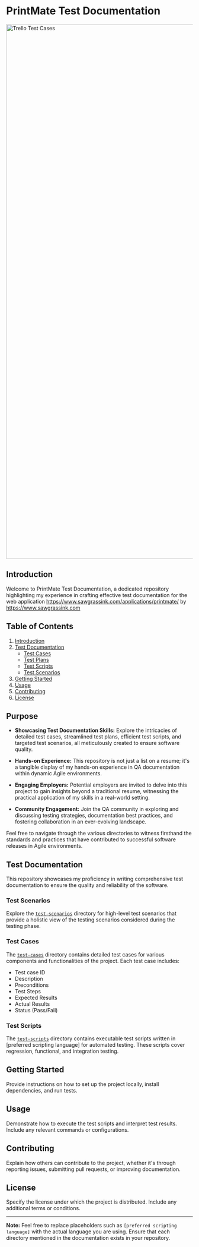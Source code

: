 # PrintMate Test Documentation
<img width="1440" alt="Trello Test Cases" src="https://github.com/NicoleTry/Test-Documentation/assets/104283550/6183d9db-4c68-46ce-9883-cb235864091e">


## Introduction

Welcome to PrintMate Test Documentation, a dedicated repository highlighting my experience in crafting effective test documentation for the web application https://www.sawgrassink.com/applications/printmate/ by https://www.sawgrassink.com


## Table of Contents

1. [Introduction](#introduction)
2. [Test Documentation](#test-documentation)
   - [Test Cases](#test-cases)
   - [Test Plans](#test-plans)
   - [Test Scripts](#test-scripts)
   - [Test Scenarios](#test-scenarios)
3. [Getting Started](#getting-started)
4. [Usage](#usage)
5. [Contributing](#contributing)
6. [License](#license)

## Purpose

- **Showcasing Test Documentation Skills:** Explore the intricacies of detailed test cases, streamlined test plans, efficient test scripts, and targeted test scenarios, all meticulously created to ensure software quality.

- **Hands-on Experience:** This repository is not just a list on a resume; it's a tangible display of my hands-on experience in QA documentation within dynamic Agile environments.

- **Engaging Employers:** Potential employers are invited to delve into this project to gain insights beyond a traditional resume, witnessing the practical application of my skills in a real-world setting.

- **Community Engagement:** Join the QA community in exploring and discussing testing strategies, documentation best practices, and fostering collaboration in an ever-evolving landscape.

Feel free to navigate through the various directories to witness firsthand the standards and practices that have contributed to successful software releases in Agile environments.

## Test Documentation

This repository showcases my proficiency in writing comprehensive test documentation to ensure the quality and reliability of the software.

### Test Scenarios

Explore the [`test-scenarios`](/test-scenarios) directory for high-level test scenarios that provide a holistic view of the testing scenarios considered during the testing phase.

### Test Cases

The [`test-cases`](/test-cases) directory contains detailed test cases for various components and functionalities of the project. Each test case includes:

- Test case ID
- Description
- Preconditions
- Test Steps
- Expected Results
- Actual Results
- Status (Pass/Fail)

### Test Scripts

The [`test-scripts`](/test-scripts) directory contains executable test scripts written in [preferred scripting language] for automated testing. These scripts cover regression, functional, and integration testing.

## Getting Started

Provide instructions on how to set up the project locally, install dependencies, and run tests.

## Usage

Demonstrate how to execute the test scripts and interpret test results. Include any relevant commands or configurations.

## Contributing

Explain how others can contribute to the project, whether it's through reporting issues, submitting pull requests, or improving documentation.

## License

Specify the license under which the project is distributed. Include any additional terms or conditions.

---

**Note:** Feel free to replace placeholders such as `[preferred scripting language]` with the actual language you are using. Ensure that each directory mentioned in the documentation exists in your repository.
